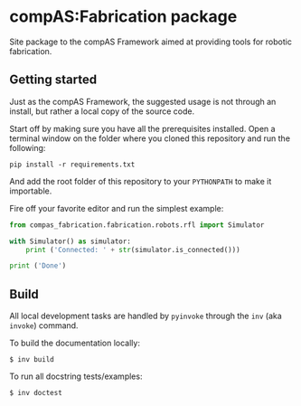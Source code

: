 # compAS:Fabrication package

Site package to the compAS Framework aimed at providing tools for robotic fabrication.

## Getting started

Just as the compAS Framework, the suggested usage is not through an install, but rather a local
copy of the source code.

Start off by making sure you have all the prerequisites installed. Open a terminal window on the
folder where you cloned this repository and run the following:

    pip install -r requirements.txt

And add the root folder of this repository to your `PYTHONPATH` to make it importable.

Fire off your favorite editor and run the simplest example:

```python
from compas_fabrication.fabrication.robots.rfl import Simulator

with Simulator() as simulator:
    print ('Connected: ' + str(simulator.is_connected()))

print ('Done')

```


## Build

All local development tasks are handled by `pyinvoke` through the `inv` (aka `invoke`) command.

To build the documentation locally:

    $ inv build

To run all docstring tests/examples:

    $ inv doctest
